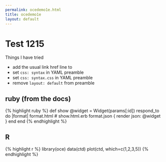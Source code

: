 ```yaml
---
permalink: ocedemo1e.html
title: ocedemo1e
layout: default
---
```


# Test 1215

Things I have tried

- add the usual link href line to 
- set ``css: syntax`` in YAML preamble
- set ``css: syntax.css`` in YAML preamble
- remove ``layout: default`` from preamble

## ruby (from the docs)

{% highlight ruby %}
def show
  @widget = Widget(params[:id])
  respond_to do |format|
    format.html # show.html.erb
    format.json { render json: @widget }
  end
end
{% endhighlight %}

## R

{% highlight r %}
library(oce)
data(ctd)
plot(ctd, which=c(1,2,3,5))
{% endhighlight %}


